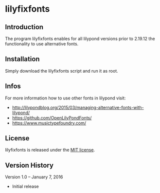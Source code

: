# lilyfixfonts

## Introduction
The program lilyfixfonts enables for all lilypond versions prior to 2.19.12 the functionality to use alternative fonts.

## Installation
Simply download the lilyfixfonts script and run it as root.

## Infos
For more information how to use other fonts in lilypond visit:
- http://lilypondblog.org/2015/03/managing-alternative-fonts-with-lilypond/
- https://github.com/OpenLilyPondFonts/
- https://www.musictypefoundry.com/

## License
lilyfixfonts is released under the [MIT license](https://github.com/teotiger/lilyfixfonts/blob/master/license.txt).

## Version History
Version 1.0 – January 7, 2016
* Initial release
